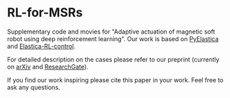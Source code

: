 # RL-for-MSRs
Supplementary code and movies for "Adaptive actuation of magnetic soft robot using deep reinforcement learning". Our work is based on [PyElastica](https://github.com/GazzolaLab/PyElastica) and [Elastica-RL-control](https://github.com/GazzolaLab/Elastica-RL-control).

For detailed description on the cases please refer to our preprint (currently on [arXiv](https://arxiv.org/abs/2204.11475) and [ResearchGate](https://www.researchgate.net/publication/360187327_Adaptive_actuation_of_magnetic_soft_robots_using_deep_reinforcement_learning)). 

If you find our work inspiring please cite this paper in your work. Feel free to ask any questions.
